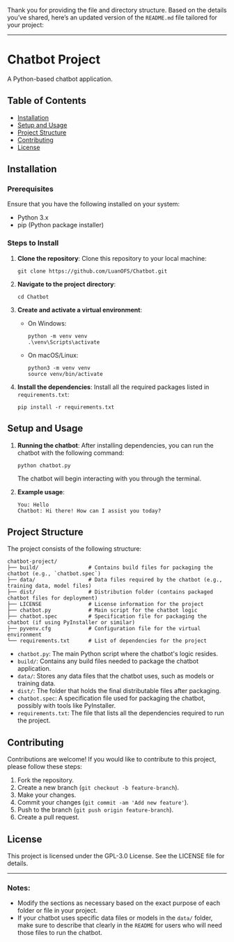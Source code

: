 Thank you for providing the file and directory structure. Based on the details you’ve shared, here’s an updated version of the `README.md` file tailored for your project:

---

# Chatbot Project

A Python-based chatbot application. 

## Table of Contents
- [Installation](#installation)
- [Setup and Usage](#setup-and-usage)
- [Project Structure](#project-structure)
- [Contributing](#contributing)
- [License](#license)

## Installation

### Prerequisites
Ensure that you have the following installed on your system:
- Python 3.x
- pip (Python package installer)

### Steps to Install

1. **Clone the repository**:
   Clone this repository to your local machine:
   ```
   git clone https://github.com/LuanOFS/Chatbot.git
   ```

2. **Navigate to the project directory**:
   ```
   cd Chatbot
   ```

3. **Create and activate a virtual environment**:

   - On Windows:
     ```
     python -m venv venv
     .\venv\Scripts\activate
     ```

   - On macOS/Linux:
     ```
     python3 -m venv venv
     source venv/bin/activate
     ```

4. **Install the dependencies**:
   Install all the required packages listed in `requirements.txt`:
   ```
   pip install -r requirements.txt
   ```

## Setup and Usage

1. **Running the chatbot**:
   After installing dependencies, you can run the chatbot with the following command:
   ```
   python chatbot.py
   ```

   The chatbot will begin interacting with you through the terminal.

2. **Example usage**:
   ```
   You: Hello
   Chatbot: Hi there! How can I assist you today?
   ```

## Project Structure

The project consists of the following structure:

```
chatbot-project/
├── build/                # Contains build files for packaging the chatbot (e.g., `chatbot.spec`)
├── data/                 # Data files required by the chatbot (e.g., training data, model files)
├── dist/                 # Distribution folder (contains packaged chatbot files for deployment)
├── LICENSE               # License information for the project
├── chatbot.py            # Main script for the chatbot logic
├── chatbot.spec          # Specification file for packaging the chatbot (if using PyInstaller or similar)
├── pyvenv.cfg            # Configuration file for the virtual environment
└── requirements.txt      # List of dependencies for the project
```

- `chatbot.py`: The main Python script where the chatbot's logic resides.
- `build/`: Contains any build files needed to package the chatbot application.
- `data/`: Stores any data files that the chatbot uses, such as models or training data.
- `dist/`: The folder that holds the final distributable files after packaging.
- `chatbot.spec`: A specification file used for packaging the chatbot, possibly with tools like PyInstaller.
- `requirements.txt`: The file that lists all the dependencies required to run the project.

## Contributing

Contributions are welcome! If you would like to contribute to this project, please follow these steps:

1. Fork the repository.
2. Create a new branch (`git checkout -b feature-branch`).
3. Make your changes.
4. Commit your changes (`git commit -am 'Add new feature'`).
5. Push to the branch (`git push origin feature-branch`).
6. Create a pull request.

## License

This project is licensed under the GPL-3.0 License. See the LICENSE file for details.

---

### Notes:
- Modify the sections as necessary based on the exact purpose of each folder or file in your project.
- If your chatbot uses specific data files or models in the `data/` folder, make sure to describe that clearly in the `README` for users who will need those files to run the chatbot.
